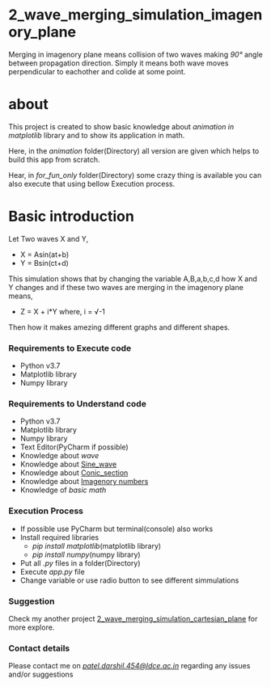 # 2_wave_merging_simulation_imagenory_plane

Merging in imagenory plane means collision of two waves making *90°* angle between propagation direction. Simply it means both wave moves perpendicular to eachother and colide at some point. 

# about
This project is created to show basic knowledge about *animation in matplotlib* library and to show its application in math.

Here, in the *animation* folder(Directory) all version are given which helps to build this app from scratch.

Hear, in *for_fun_only* folder(Directory) some crazy thing is available you can also execute that using bellow Execution process.

# Basic introduction
Let Two waves X and Y,
 - X = Asin(at+b)
 - Y = Bsin(ct+d)
 
This simulation shows that by changing the variable A,B,a,b,c,d how X and Y changes and if these two waves are merging in the imagenory plane means,
 - Z = X + i*Y    where, i = √-1
 
 Then how it makes amezing different graphs and different shapes.

### Requirements to Execute code
- Python v3.7
- Matplotlib library
- Numpy library

### Requirements to Understand code
- Python v3.7
- Matplotlib library
- Numpy library
- Text Editor(PyCharm if possible)
- Knowledge about *wave*
- Knowledge about [Sine_wave](https://en.wikipedia.org/wiki/Sine_wave)
- Knowledge about [Conic_section](https://en.wikipedia.org/wiki/Conic_section)
- Knowledge about [Imagenory numbers](https://en.wikipedia.org/wiki/Imaginary_number)
- Knowledge of *basic math*

### Execution Process
- If possible use PyCharm but terminal(console) also works
- Install required libraries
  - *pip install matplotlib*(matplotlib library)
  - *pip install numpy*(numpy library)
- Put all *.py* files in a folder(Directory)
- Execute *app.py* file
- Change variable or use radio button to see different simmulations

### Suggestion
Check my another project [2_wave_merging_simulation_cartesian_plane](https://github.com/TrigonX99/2_wave_merging_simulation_cartesian_plane) for more explore.
 
### Contact details
Please contact me on *patel.darshil.454@ldce.ac.in* regarding any issues and/or suggestions
